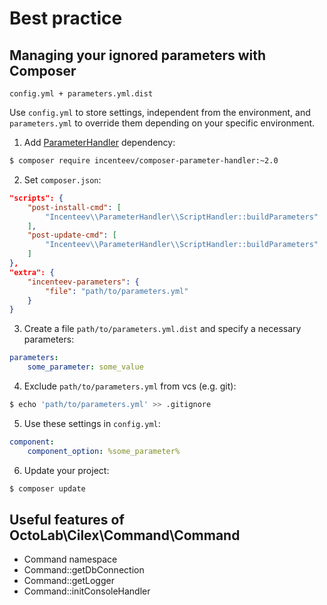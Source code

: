 # Best practice

## Managing your ignored parameters with Composer

`config.yml + parameters.yml.dist`

Use `config.yml` to store settings, independent from the environment, and `parameters.yml` to override them
depending on your specific environment.

1) Add [ParameterHandler](https://github.com/Incenteev/ParameterHandler) dependency:
```bash
$ composer require incenteev/composer-parameter-handler:~2.0
```
2) Set `composer.json`:
```json
"scripts": {
    "post-install-cmd": [
        "Incenteev\\ParameterHandler\\ScriptHandler::buildParameters"
    ],
    "post-update-cmd": [
        "Incenteev\\ParameterHandler\\ScriptHandler::buildParameters"
    ]
},
"extra": {
    "incenteev-parameters": {
        "file": "path/to/parameters.yml"
    }
}
```
3) Create a file `path/to/parameters.yml.dist` and specify a necessary parameters:
```yaml
parameters:
    some_parameter: some_value
```
4) Exclude `path/to/parameters.yml` from vcs (e.g. git):
```bash
$ echo 'path/to/parameters.yml' >> .gitignore
```
5) Use these settings in `config.yml`:
```yaml
component:
    component_option: %some_parameter%
```
6) Update your project:
```bash
$ composer update
```

## Useful features of OctoLab\Cilex\Command\Command

* Command namespace
* Command::getDbConnection
* Command::getLogger
* Command::initConsoleHandler
